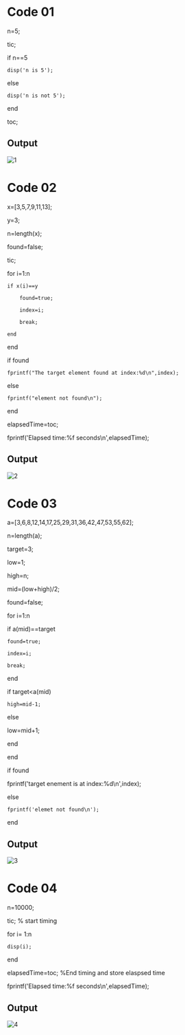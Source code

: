 # Code 01

n=5;

tic;

if n==5

    disp('n is 5');

else

    disp('n is not 5');
    
end

toc;

## Output

![1](https://github.com/user-attachments/assets/72b00096-b509-451f-86aa-6c0713b5feb9)


   
# Code 02


x=[3,5,7,9,11,13];

y=3;

n=length(x);

found=false;

tic;

for i=1:n

    if x(i)==y
    
        found=true;
        
        index=i;
        
        break;
    
    end
    
end

if found 

    fprintf("The target element found at index:%d\n",index);
    
else

    fprintf("element not found\n");
    
end

elapsedTime=toc; 

fprintf('Elapsed time:%f seconds\n',elapsedTime);


## Output

![2](https://github.com/user-attachments/assets/274eff6d-4eb9-430d-96c0-c30cf3800ce7)



# Code 03

a=[3,6,8,12,14,17,25,29,31,36,42,47,53,55,62];

n=length(a);

target=3;

low=1;

high=n;

mid=(low+high)/2;

found=false;

for i=1:n

if a(mid)==target

    found=true;
    
    index=i;
    
    break;
    
end

if target<a(mid)

    high=mid-1;

else

  low=mid+1;
  
end

end

if found

fprintf('target enement is at index:%d\n',index);

else

    fprintf('elemet not found\n');
    
end


## Output

![3](https://github.com/user-attachments/assets/b72f1624-720e-470c-afee-339bf7340797)



# Code 04

n=10000;

tic; % start timing

for i= 1:n

    disp(i);
    
end

elapsedTime=toc; %End timing and store elaspsed time

fprintf('Elapsed time:%f seconds\n',elapsedTime);


## Output

![4](https://github.com/user-attachments/assets/2dbc45f3-ae4b-44d7-9df7-d18bd57631ef)
